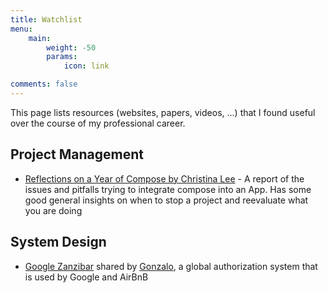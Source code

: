 ```yaml
---
title: Watchlist
menu:
    main: 
        weight: -50
        params:
            icon: link

comments: false
---
```

This page lists resources (websites, papers, videos, ...) that I found useful over the course of my professional career.

## Project Management
-   [Reflections on a Year of Compose by Christina Lee](https://youtu.be/6lBBpWX1x8Y) - A report of the issues and pitfalls trying to integrate compose into an App. Has some good general insights on when to stop a project and reevaluate what you are doing

## System Design
- [Google Zanzibar](https://www.permify.co/post/google-zanzibar-in-a-nutshell/ "https://www.permify.co/post/google-zanzibar-in-a-nutshell/") shared by [Gonzalo](https://github.com/pecigonzalo), a global authorization system that is used by Google and AirBnB
